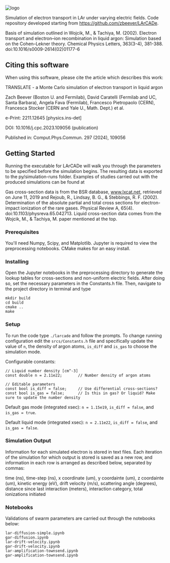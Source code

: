 ![logo](https://github.com/davidc1/SimLArCADe/blob/larxsec/TRANSLATE_LOGO.png)

Simulation of electron transport in LAr under varying electric fields. Code repository developed starting from https://github.com/zbeever/LArCADe.

Basis of simulation outlined in Wojcik, M., & Tachiya, M. (2002). Electron transport and electron–ion recombination in liquid argon: Simulation based on the Cohen–Lekner theory. Chemical Physics Letters, 363(3-4), 381-388. doi:10.1016/s0009-2614(02)01177-6

## Citing this software
When using this software, please cite the article which describes this work:

TRANSLATE - a Monte Carlo simulation of electron transport in liquid argon

Zach Beever (Boston U. and Fermilab), David Caratelli (Fermilab and UC, Santa Barbara), Angela Fava (Fermilab), Francesco Pietropaolo (CERN), Francesca Stocker (CERN and Yale U., Math. Dept.) et al.

e-Print: 2211.12645 [physics.ins-det]

DOI: 10.1016/j.cpc.2023.109056 (publication)

Published in: Comput.Phys.Commun. 297 (2024), 109056


## Getting Started
Running the executable for LArCADe will walk you through the parameters to be specified before the simulation begins. The resulting data is exported to the py/simulation-runs folder. Examples of studies carried out with the produced simulations can be found at 

Gas cross-section data is from the BSR database, www.lxcat.net, retrieved on June 11, 2019 and Rejoub, R., Lindsay, B. G., & Stebbings, R. F. (2002). Determination of the absolute partial and total cross sections for electron-impact ionization of the rare gases. Physical Review A, 65(4). doi:10.1103/physreva.65.042713. Liquid cross-section data comes from the Wojcik, M., & Tachiya, M. paper mentioned at the top.

### Prerequisites
You'll need Numpy, Scipy, and Matplotlib. Jupyter is required to view the preprocessing notebooks. CMake makes for an easy install.

### Installing
Open the Jupyter notebooks in the preprocessing directory to generate the lookup tables for cross-sections and non-uniform electric fields. After doing so, set the necessary parameters in the Constants.h file. Then, navigate to the project directory in terminal and type

```
mkdir build
cd build
cmake ..
make
```

### Setup
To run the code type `./larcade` and follow the prompts. To change running configuration edit the `srcs/Constants.h` file and specifically update the value of `n`, the density of argon atoms, `is_diff` and `is_gas` to choose the simulation mode.

Configurable constants:

```
// Liquid number density [cm^-3]                                                                                                                       
const double n = 2.11e22;       // Number density of argon atoms

// Editable parameters                                                                                                                                 
const bool is_diff = false;     // Use differential cross-sections?                                                                    
const bool is_gas = false;      // Is this in gas? Or liquid? Make sure to update the number density 
```

Default gas mode (integrated xsec): `n = 1.15e19`, `is_diff = false`, and `is_gas = true`.

Default liquid mode (integrated xsec): `n = 2.11e22`, `is_diff = false`, and `is_gas = false`.

### Simulation Output
Information for each simulated electron is stored in text files. Each iteration of the simulation for which output is stored is saved as a new row, and information in each row is arranged as described below, separated by commas:

time (ns), time-step (ns), x coordinate (um), y coordainte (um), z coordainte (um), kinetic energy (eV), drift velocity (m/s), scattering angle (degrees), distance since last interaction (meters), interaction category, total ionizations initiated

### Notebooks
Validations of swarm parameters are carried out through the notebooks below:

```
lar-diffusion-simple.ipynb
gar-diffusion.ipynb
lar-drift-velocity.ipynb
gar-drift-velocity.ipynb
lar-amplification-townsend.ipynb
gar-amplification-townsend.ipynb
```

